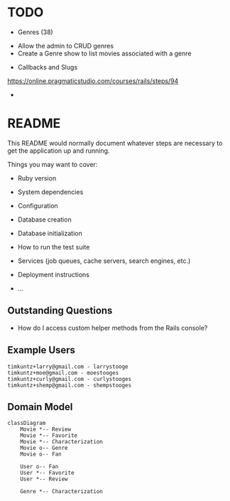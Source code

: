 # TODO

* Genres (38)

- Allow the admin to CRUD genres
- Create a Genre show to list movies associated with a genre

* Callbacks and Slugs

https://online.pragmaticstudio.com/courses/rails/steps/94

* 

# README

This README would normally document whatever steps are necessary to get the
application up and running.

Things you may want to cover:

* Ruby version

* System dependencies

* Configuration

* Database creation

* Database initialization

* How to run the test suite

* Services (job queues, cache servers, search engines, etc.)

* Deployment instructions

* ...

## Outstanding Questions

* How do I access custom helper methods from the Rails console?

## Example Users

```
timkuntz+larry@gmail.com - larrystooge
timkuntz+moe@gmail.com - moestooges
timkuntz+curly@gmail.com - curlystooges
timkuntz+shemp@gmail.com - shempstooges
```

## Domain Model

```mermaid
classDiagram
    Movie *-- Review
    Movie *-- Favorite
    Movie *-- Characterization
    Movie o-- Genre
    Movie o-- Fan

    User o-- Fan
    User *-- Favorite
    User *-- Review

    Genre *-- Characterization
```
